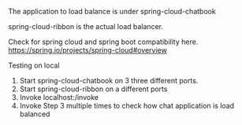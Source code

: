 The application to load balance is under spring-cloud-chatbook

spring-cloud-ribbon is the actual load balancer.

Check for spring cloud and spring boot compatibility here.
https://spring.io/projects/spring-cloud#overview

Testing on local
1. Start spring-cloud-chatbook on 3 three different ports.
2. Start spring-cloud-ribbon on a different ports
3. Invoke localhost:<spring-cloud-ribbon-port>/invoke
4. Invoke Step 3 multiple times to check how chat application is load balanced